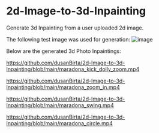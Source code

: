 # 2d-Image-to-3d-Inpainting
Generate 3d Inpainting from a user uploaded 2d image.

The following test image was used for generation: ![image](https://github.com/dusanBirta/2d-Image-to-3d-Inpainting/assets/31896340/9c507b16-a23c-4a36-9520-02be60b40d44)

Below are the generated 3d Photo Inpaintings:

https://github.com/dusanBirta/2d-Image-to-3d-Inpainting/blob/main/maradona_kick_dolly_zoom.mp4

https://github.com/dusanBirta/2d-Image-to-3d-Inpainting/blob/main/maradona_zoom_in.mp4

https://github.com/dusanBirta/2d-Image-to-3d-Inpainting/blob/main/maradona_swing.mp4

https://github.com/dusanBirta/2d-Image-to-3d-Inpainting/blob/main/maradona_circle.mp4

